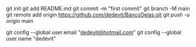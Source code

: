  git init
 git add README.md
git commit -m "first commit"
git branch -M main
git remote add origin https://github.com/dedevit/BancoDelas.git
git push -u origin main


git config --global user.email "dedevit@hotmail.com"
git config --global user.name "dedevit"